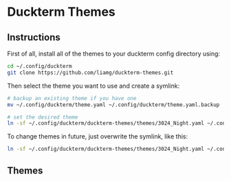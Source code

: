 # Duckterm Themes

## Instructions

First of all, install all of the themes to your duckterm config directory using:

```bash
cd ~/.config/duckterm
git clone https://github.com/liamg/duckterm-themes.git
```

Then select the theme you want to use and create a symlink:

```bash
# backup an existing theme if you have one
mv ~/.config/duckterm/theme.yaml ~/.config/duckterm/theme.yaml.backup

# set the desired theme
ln -sf ~/.config/duckterm/duckterm-themes/themes/3024_Night.yaml ~/.config/duckterm/theme.yaml
```

To change themes in future, just overwrite the symlink, like this:

```bash
ln -sf ~/.config/duckterm/duckterm-themes/themes/3024_Night.yaml ~/.config/duckterm/theme.yaml
```

## Themes

<!--screenshots-->

